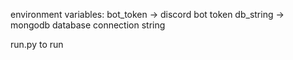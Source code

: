environment variables:
bot_token -> discord bot token
db_string -> mongodb database connection string

run.py to run
